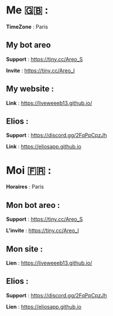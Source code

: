 # Me 🇬🇧 :
__**TimeZone**__ : Paris



## My bot areo
__**Support**__ : https://tiny.cc/Areo_S

__**Invite**__ : https://tiny.cc/Areo_I



## My website :
__**Link**__ : https://liveweeeb13.github.io/



## Elios :
__**Support**__ : https://discord.gg/2FqPpCpzJh

__**Link**__ : https://eliosapp.github.io




# Moi 🇫🇷 : 
__**Horaires**__ : Paris



## Mon bot areo :
__**Support**__ : https://tiny.cc/Areo_S

__**L'invite**__ : https://tiny.cc/Areo_I



## Mon site :
__**Lien**__ : https://liveweeeb13.github.io/



## Elios :
__**Support**__ : https://discord.gg/2FqPpCpzJh

__**Lien**__ : https://eliosapp.github.io
